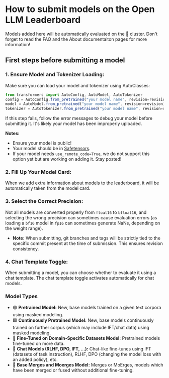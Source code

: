 # How to submit models on the Open LLM Leaderboard

Models added here will be automatically evaluated on the 🤗 cluster. Don't forget to read the FAQ and the About documentaiton pages for more information!

## First steps before submitting a model

### 1. Ensure Model and Tokenizer Loading:

Make sure you can load your model and tokenizer using AutoClasses:

```jsx
from transformers import AutoConfig, AutoModel, AutoTokenizer
config = AutoConfig.from_pretrained("your model name", revision=revision)
model = AutoModel.from_pretrained("your model name", revision=revision)
tokenizer = AutoTokenizer.from_pretrained("your model name", revision=revision)
```

If this step fails, follow the error messages to debug your model before submitting it. It's likely your model has been improperly uploaded.

**Notes:**

- Ensure your model is public!
- Your model should be in [Safetensors](https://github.com/huggingface/safetensors).
- If your model needs `use_remote_code=True`, we do not support this option yet but are working on adding it. Stay posted!

### 2. Fill Up Your Model Card:

When we add extra information about models to the leaderboard, it will be automatically taken from the model card.

### 3. Select the Correct Precision:

Not all models are converted properly from `float16` to `bfloat16`, and selecting the wrong precision can sometimes cause evaluation errors (as loading a `bf16` model in `fp16` can sometimes generate NaNs, depending on the weight range).

- **Note:** When submitting, git branches and tags will be strictly tied to the specific commit present at the time of submission. This ensures revision consistency.

### 4. **Chat Template Toggle**:

When submitting a model, you can choose whether to evaluate it using a chat template. The chat template toggle activates automatically for chat models.

### Model Types

- 🟢 **Pretrained Model:** New, base models trained on a given text corpora using masked modeling.
- 🟩 **Continuously Pretrained Model:** New, base models continuously trained on further corpus (which may include IFT/chat data) using masked modeling.
- 🔶 **Fine-Tuned on Domain-Specific Datasets Model:** Pretrained models fine-tuned on more data.
- 💬 **Chat Models (RLHF, DPO, IFT, ...):** Chat-like fine-tunes using IFT (datasets of task instruction), RLHF, DPO (changing the model loss with an added policy), etc.
- 🤝 **Base Merges and Moerges Model:** Merges or MoErges, models which have been merged or fused without additional fine-tuning.
